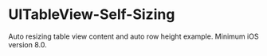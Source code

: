 # UITableView-Self-Sizing
Auto resizing table view content and auto row height example. Minimum iOS version 8.0.
